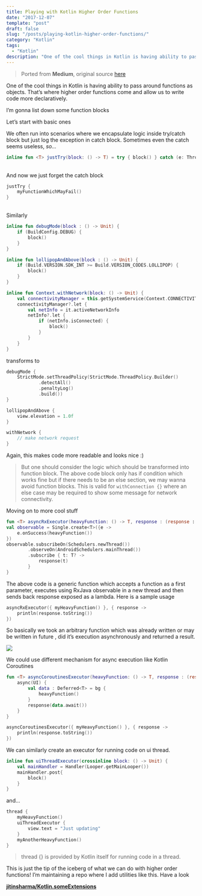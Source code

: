 ```yaml
---
title: Playing with Kotlin Higher Order Functions
date: "2017-12-07"
template: "post"
draft: false
slug: "/posts/playing-kotlin-higher-order-functions/"
category: "Kotlin"
tags:
  - "Kotlin"
description: "One of the cool things in Kotlin is having ability to pass around functions as objects. That’s where higher order functions come and allow us to write code more declaratively."
---
```


>Ported from **Medium**, original source [here](https://android.jlelse.eu/playing-with-kotlin-higher-order-functions-aecce3d72a12)

One of the cool things in Kotlin is having ability to pass around functions as objects. That’s where higher order functions come and allow us to write code more declaratively.

I’m gonna list down some function blocks

Let’s start with basic ones

We often run into scenarios where we encapsulate logic inside try/catch block but just log the exception in catch block. Sometimes even the catch seems useless, *so…*

```kotlin
inline fun <T> justTry(block: () -> T) = try { block() } catch (e: Throwable) {}
```
\
And now we just forget the catch block

```kotlin
justTry {
    myFunctionWhichMayFail()
}
```
\
Similarly

```kotlin
inline fun debugMode(block : () -> Unit) {
    if (BuildConfig.DEBUG) {
        block()
    }
}

inline fun lollipopAndAbove(block : () -> Unit) {
    if (Build.VERSION.SDK_INT >= Build.VERSION_CODES.LOLLIPOP) {
        block()
    }
}

inline fun Context.withNetwork(block: () -> Unit) {
    val connectivityManager = this.getSystemService(Context.CONNECTIVITY_SERVICE) as?  ConnectivityManager
    connectivityManager?.let {
        val netInfo = it.activeNetworkInfo
        netInfo?.let {
            if (netInfo.isConnected) {
                block()
            }
        }
    }
}
```

transforms to

```kotlin
debugMode {
    StrictMode.setThreadPolicy(StrictMode.ThreadPolicy.Builder()
            .detectAll()
            .penaltyLog()
            .build())
}

lollipopAndAbove {
    view.elevation = 1.0f
}

withNetwork {
    // make network request
}
```

Again, this makes code more readable and looks nice :)


>  But one should consider the logic which should be transformed into function block. The above code block only has if condition which works fine but if there needs to be an else section, we may wanna avoid function blocks. This is valid for `withConnection {}` where an else case may be required to show some message for network connectivity.

Moving on to more cool stuff

```kotlin
fun <T> asyncRxExecutor(heavyFunction: () -> T, response : (response : T?) -> Unit) {
val observable = Single.create<T>({e ->
    e.onSuccess(heavyFunction())
})
observable.subscribeOn(Schedulers.newThread())
        .observeOn(AndroidSchedulers.mainThread())
        .subscribe { t: T? ->
            response(t)
        }
}
```

The above code is a generic function which accepts a function as a first parameter, executes using RxJava observable in a new thread and then sends back response exposed as a lambda. Here is a sample usage

```kotlin
asyncRxExecutor({ myHeavyFunction() }, { response ->
    println(response.toString())
})
```

So basically we took an arbitrary function which was already written or may be written in future , did it’s execution asynchronously and returned a result.

![](https://cdn-images-1.medium.com/max/2000/1*A2gir0uUVzdlgiEkPUoyvQ.png)

We could use different mechanism for async execution like Kotlin Coroutines

```kotlin
fun <T> asyncCoroutinesExecutor(heavyFunction: () -> T, response : (response : T?) -> Unit) {
    async(UI) {
        val data : Deferred<T> = bg {
            heavyFunction()
        }
        response(data.await())
    }
}

asyncCoroutinesExecutor({ myHeavyFunction() }, { response ->
    println(response.toString())
})
```

We can similarly create an executor for running code on ui thread.

```kotlin
inline fun uiThreadExecutor(crossinline block: () -> Unit) {
    val mainHandler = Handler(Looper.getMainLooper())
    mainHandler.post{
        block()
    }
}
```

and…

```kotlin
thread {
    myHeavyFunction()
    uiThreadExecutor {
        view.text = "Just updating"
    }
    myAnotherHeavyFunction()
}
```
>  thread {} is provided by Kotlin itself for running code in a thread.

This is just the tip of the iceberg of what we can do with higher order functions!
I’m maintaining a repo where I add utilities like this. Have a look

[**jitinsharma/Kotlin.someExtensions**](https://github.com/jitinsharma/Kotlin.someExtensions)